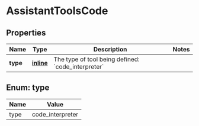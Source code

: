 
# AssistantToolsCode

## Properties
| Name | Type | Description | Notes |
| ------------ | ------------- | ------------- | ------------- |
| **type** | [**inline**](#Type) | The type of tool being defined: &#x60;code_interpreter&#x60; |  |


<a id="Type"></a>
## Enum: type
| Name | Value |
| ---- | ----- |
| type | code_interpreter |



